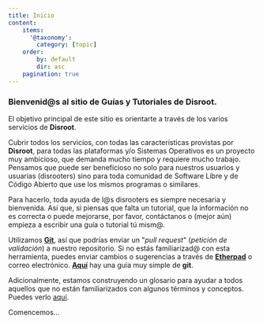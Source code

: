```yaml
---
title: Inicio
content:
    items:
      '@taxonomy':
        category: [topic]
    order:
        by: default
        dir: asc
    pagination: true
---
```


### Bienvenid@s al sitio de Guías y Tutoriales de Disroot.

El objetivo principal de este sitio es orientarte a través de los varios servicios de **Disroot**.

Cubrir todos los servicios, con todas las características provistas por **Disroot**, para todas las plataformas y/o Sistemas Operativos es un proyecto muy ambicioso, que demanda mucho tiempo y requiere mucho trabajo. Pensamos que puede ser beneficioso no solo para nuestros usuarios y usuarias (disrooters) sino para toda comunidad de Software Libre y de Código Abierto que use los mismos programas o similares.

Para hacerlo, toda ayuda de l@s disrooters es siempre necesaria y bienvenida. Así que, si piensas que falta un tutorial, que la información no es correcta o puede mejorarse, por favor, contáctanos o (mejor aún) empieza a escribir una guía o tutorial tú mism@.<br>

Utilizamos **[Git](https://es.wikipedia.org/wiki/Git)**, así que podrías enviar un "*pull request*" (*petición de validación*) a nuestro repositorio. Si no estás familiarizad@ con esta herramienta, puedes enviar cambios o sugerencias a través de [**Etherpad**](/tutorials/office/pads/etherpad) o correo electrónico. [**Aquí**](/contribute/git) hay una guía muy simple de **git**.<br>

Adicionalmente, estamos construyendo un glosario para ayudar a todos aquellos que no están familiarizados con algunos términos y conceptos. Puedes verlo [aquí](/glossary/).

Comencemos...
